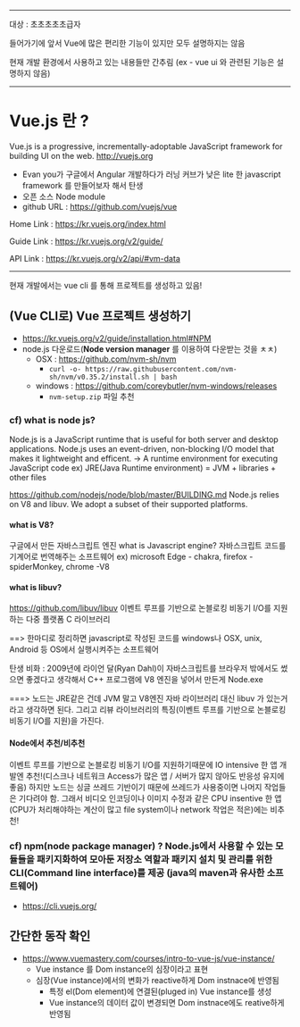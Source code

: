 ***
대상 : 초초초초초급자

들어가기에 앞서 Vue에 많은 편리한 기능이 있지만 모두 설명하지는 않음

현재 개발 환경에서 사용하고 있는 내용들만 간추림
(ex - vue ui 와 관련된 기능은 설명하지 않음)
***
# Vue.js 란 ? 
Vue.js is a progressive, incrementally-adoptable JavaScript framework for building UI on the web. http://vuejs.org
* Evan you가 구글에서 Angular 개발하다가 러닝 커브가 낮은 lite 한 javascript framework 를 만들어보자 해서 탄생
* 오픈 소스 Node module
* github URL : https://github.com/vuejs/vue

Home Link : https://kr.vuejs.org/index.html

Guide Link : https://kr.vuejs.org/v2/guide/

API Link : https://kr.vuejs.org/v2/api/#vm-data

* * *

현재 개발에서는 vue cli 를 통해 프로젝트를 생성하고 있음!
## (Vue CLI로) Vue 프로젝트 생성하기
* https://kr.vuejs.org/v2/guide/installation.html#NPM
* node.js 다운로드(**Node version manager** 를 이용하여 다운받는 것을 ㅊㅊ)
    * OSX : https://github.com/nvm-sh/nvm
      * `curl -o- https://raw.githubusercontent.com/nvm-sh/nvm/v0.35.2/install.sh | bash`
    * windows : https://github.com/coreybutler/nvm-windows/releases
      * `nvm-setup.zip` 파일 추천

### cf) what is node js?
Node.js is a JavaScript runtime that is useful for both server and desktop applications.
Node.js uses an event-driven, non-blocking I/O model that makes it lightweight and efficent.
-> A runtime environment for executing JavaScript code
ex) JRE(Java Runtime environment) = JVM + libraries + other files

https://github.com/nodejs/node/blob/master/BUILDING.md
Node.js relies on V8 and libuv. We adopt a subset of their supported platforms.

#### what is V8?
구글에서 만든 자바스크립트 엔진
what is Javascript engine?
자바스크립트 코드를 기계어로 번역해주는 소프트웨어
ex) microsoft Edge - chakra, firefox - spiderMonkey, chrome -V8

#### what is libuv?
https://github.com/libuv/libuv
이벤트 루프를 기반으로 논블로킹 비동기 I/O를 지원하는 다중 플랫폼 C 라이브러리

==> 한마디로 정리하면 javascript로 작성된 코드를 windows나 OSX, unix, Android 등 OS에서 실행시켜주는 소프트웨어

탄생 비화 : 2009년에 라이언 달(Ryan Dahl)이 자바스크립트를 브라우저 밖에서도 썼으면 좋겠다고 생각해서  C++ 프로그램에 V8 엔진을 넣어서 만든게  Node.exe

===> 노드는 JRE같은 건데 JVM 말고 V8엔진 자바 라이브러리 대신 libuv 가 있는거라고 생각하면 된다. 그리고 리뷰 라이브러리의 특징(이벤트 루프를 기반으로 논블로킹 비동기 I/O를 지원)을 가진다. 

#### Node에서 추천/비추천
이벤트 루프를 기반으로 논블로킹 비동기 I/O를 지원하기때문에 IO intensive 한 앱 개발엔 추천!(디스크나 네트워크 Access가 많은 앱 / 서버가 많지 않아도 반응성 유지에 좋음)
하지만 노드는 싱글 쓰레드 기반이기 때문에 쓰레드가 사용중이면 나머지 작업들은 기다려야 함. 그래서 비디오 인코딩이나 이미지 수정과 같은 CPU insentive 한 앱 (CPU가 처리해야하는 계산이 많고 file system이나 network 작업은 적은)에는 비추천!

### cf) npm(node package manager) ? Node.js에서 사용할 수 있는 모듈들을 패키지화하여 모아둔 저장소 역할과 패키지 설치 및 관리를 위한 CLI(Command line interface)를 제공 (java의 maven과 유사한 소프트웨어)
* https://cli.vuejs.org/


## 간단한 동작 확인
* https://www.vuemastery.com/courses/intro-to-vue-js/vue-instance/
  * Vue instance 를 Dom instance의 심장이라고 표현
  * 심장(Vue instance)에서의 변화가 reactive하게 Dom instnace에 반영됨
    * 특정 el(Dom element)에 연결된(pluged in) Vue instance를 생성
    * Vue instance의 데이터 값이 변경되면 Dom instnace에도 reative하게 반영됨
